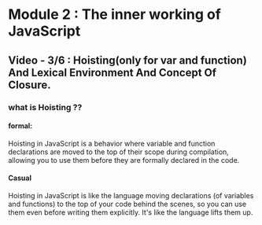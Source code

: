 # Module 2 : The inner working of JavaScript

## Video - 3/6 : Hoisting(only for var and function) And Lexical Environment And Concept Of Closure.

### what is Hoisting ??
#### formal:
Hoisting in JavaScript is a behavior where variable and function declarations are moved to the top of their scope during compilation, allowing you to use them before they are formally declared in the code.
#### Casual

Hoisting in JavaScript is like the language moving declarations (of variables and functions) to the top of your code behind the scenes, so you can use them even before writing them explicitly. It's like the language lifts them up.